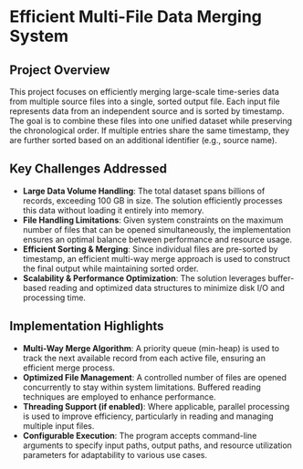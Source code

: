 # Efficient Multi-File Data Merging System

## Project Overview
This project focuses on efficiently merging large-scale time-series data from multiple source files into a single, sorted output file. Each input file represents data from an independent source and is sorted by timestamp. The goal is to combine these files into one unified dataset while preserving the chronological order. If multiple entries share the same timestamp, they are further sorted based on an additional identifier (e.g., source name).

## Key Challenges Addressed
- **Large Data Volume Handling**: The total dataset spans billions of records, exceeding 100 GB in size. The solution efficiently processes this data without loading it entirely into memory.
- **File Handling Limitations**: Given system constraints on the maximum number of files that can be opened simultaneously, the implementation ensures an optimal balance between performance and resource usage.
- **Efficient Sorting & Merging**: Since individual files are pre-sorted by timestamp, an efficient multi-way merge approach is used to construct the final output while maintaining sorted order.
- **Scalability & Performance Optimization**: The solution leverages buffer-based reading and optimized data structures to minimize disk I/O and processing time.

## Implementation Highlights
- **Multi-Way Merge Algorithm**: A priority queue (min-heap) is used to track the next available record from each active file, ensuring an efficient merge process.
- **Optimized File Management**: A controlled number of files are opened concurrently to stay within system limitations. Buffered reading techniques are employed to enhance performance.
- **Threading Support (if enabled)**: Where applicable, parallel processing is used to improve efficiency, particularly in reading and managing multiple input files.
- **Configurable Execution**: The program accepts command-line arguments to specify input paths, output paths, and resource utilization parameters for adaptability to various use cases.

